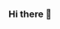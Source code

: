 ### Hi there 👋
<html>
<script src="jquery.js"></script> 
<script> 
    $(function(){
      $("#divId").load("https://web.itu.edu.tr/avilaq16/"); 
    });
</script> 
</html>
